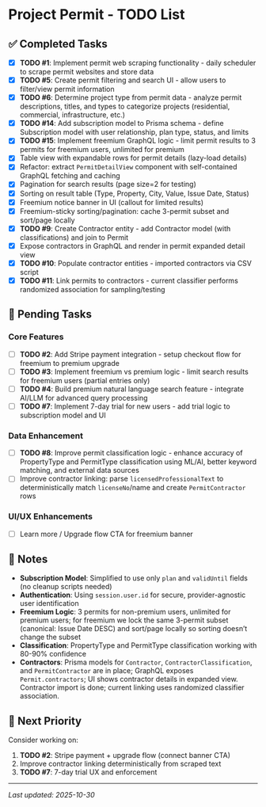 # Project Permit - TODO List

## ✅ Completed Tasks

- [x] **TODO #1**: Implement permit web scraping functionality - daily scheduler to scrape permit websites and store data
- [x] **TODO #5**: Create permit filtering and search UI - allow users to filter/view permit information
- [x] **TODO #6**: Determine project type from permit data - analyze permit descriptions, titles, and types to categorize projects (residential, commercial, infrastructure, etc.)
- [x] **TODO #14**: Add subscription model to Prisma schema - define Subscription model with user relationship, plan type, status, and limits
- [x] **TODO #15**: Implement freemium GraphQL logic - limit permit results to 3 permits for freemium users, unlimited for premium
- [x] Table view with expandable rows for permit details (lazy-load details)
- [x] Refactor: extract `PermitDetailView` component with self-contained GraphQL fetching and caching
- [x] Pagination for search results (page size=2 for testing)
- [x] Sorting on result table (Type, Property, City, Value, Issue Date, Status)
- [x] Freemium notice banner in UI (callout for limited results)
- [x] Freemium-sticky sorting/pagination: cache 3-permit subset and sort/page locally
- [x] **TODO #9**: Create Contractor entity - add Contractor model (with classifications) and join to Permit
- [x] Expose contractors in GraphQL and render in permit expanded detail view
- [x] **TODO #10**: Populate contractor entities - imported contractors via CSV script
- [x] **TODO #11**: Link permits to contractors - current classifier performs randomized association for sampling/testing

## 🔄 Pending Tasks

### Core Features
- [ ] **TODO #2**: Add Stripe payment integration - setup checkout flow for freemium to premium upgrade
- [ ] **TODO #3**: Implement freemium vs premium logic - limit search results for freemium users (partial entries only)
- [ ] **TODO #4**: Build premium natural language search feature - integrate AI/LLM for advanced query processing
- [ ] **TODO #7**: Implement 7-day trial for new users - add trial logic to subscription model and UI

### Data Enhancement
- [ ] **TODO #8**: Improve permit classification logic - enhance accuracy of PropertyType and PermitType classification using ML/AI, better keyword matching, and external data sources
- [ ] Improve contractor linking: parse `licensedProfessionalText` to deterministically match `licenseNo`/name and create `PermitContractor` rows

### UI/UX Enhancements
- [ ] Learn more / Upgrade flow CTA for freemium banner

## 📝 Notes

- **Subscription Model**: Simplified to use only `plan` and `validUntil` fields (no cleanup scripts needed)
- **Authentication**: Using `session.user.id` for secure, provider-agnostic user identification
- **Freemium Logic**: 3 permits for non-premium users, unlimited for premium users; for freemium we lock the same 3-permit subset (canonical: Issue Date DESC) and sort/page locally so sorting doesn’t change the subset
- **Classification**: PropertyType and PermitType classification working with 80-90% confidence
- **Contractors**: Prisma models for `Contractor`, `ContractorClassification`, and `PermitContractor` are in place; GraphQL exposes `Permit.contractors`; UI shows contractor details in expanded view. Contractor import is done; current linking uses randomized classifier association.

## 🎯 Next Priority

Consider working on:
1. **TODO #2**: Stripe payment + upgrade flow (connect banner CTA)
2. Improve contractor linking deterministically from scraped text
3. **TODO #7**: 7-day trial UX and enforcement

---

*Last updated: 2025-10-30*
